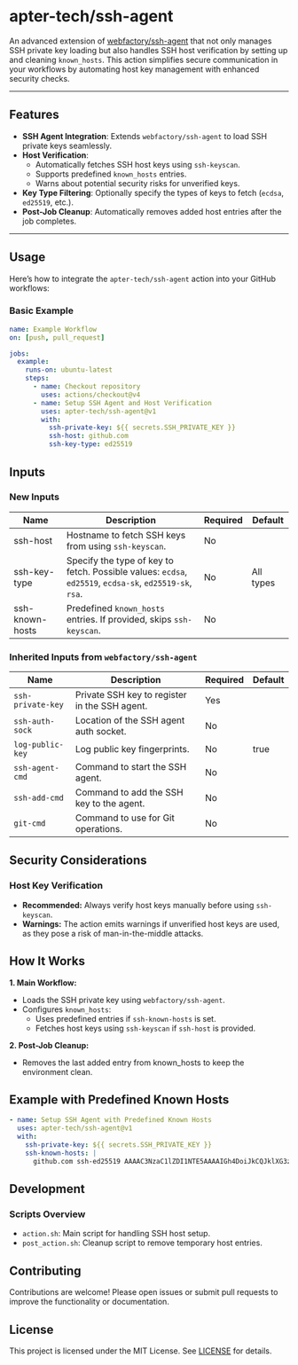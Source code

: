 # apter-tech/ssh-agent

An advanced extension of [webfactory/ssh-agent](https://github.com/webfactory/ssh-agent) that not only manages SSH private key loading but also handles SSH host verification by setting up and cleaning `known_hosts`. This action simplifies secure communication in your workflows by automating host key management with enhanced security checks.

---

## Features

- **SSH Agent Integration**: Extends `webfactory/ssh-agent` to load SSH private keys seamlessly.
- **Host Verification**:
  - Automatically fetches SSH host keys using `ssh-keyscan`.
  - Supports predefined `known_hosts` entries.
  - Warns about potential security risks for unverified keys.
- **Key Type Filtering**: Optionally specify the types of keys to fetch (`ecdsa`, `ed25519`, etc.).
- **Post-Job Cleanup**: Automatically removes added host entries after the job completes.

---

## Usage

Here’s how to integrate the `apter-tech/ssh-agent` action into your GitHub workflows:

### Basic Example

```yaml
name: Example Workflow
on: [push, pull_request]

jobs:
  example:
    runs-on: ubuntu-latest
    steps:
      - name: Checkout repository
        uses: actions/checkout@v4
      - name: Setup SSH Agent and Host Verification
        uses: apter-tech/ssh-agent@v1
        with:
          ssh-private-key: ${{ secrets.SSH_PRIVATE_KEY }}
          ssh-host: github.com
          ssh-key-type: ed25519
```

## Inputs

### New Inputs

| Name            	| Description                                                                                             	| Required 	| Default   	|
|-------------------|-----------------------------------------------------------------------------------------------------------|-----------|---------------|
| ssh-host        	| Hostname to fetch SSH keys from using `ssh-keyscan`.                                                    	| No       	|           	|
| ssh-key-type    	| Specify the type of key to fetch. Possible values: `ecdsa`, `ed25519`, `ecdsa-sk`, `ed25519-sk`, `rsa`. 	| No       	| All types 	|
| ssh-known-hosts 	| Predefined `known_hosts` entries. If provided, skips `ssh-keyscan`.                                     	| No       	|           	|

### Inherited Inputs from `webfactory/ssh-agent`

| Name               | Description                                     | Required | Default |
|--------------------|-------------------------------------------------|----------|---------|
| `ssh-private-key`  | Private SSH key to register in the SSH agent.   | Yes      |         |
| `ssh-auth-sock`    | Location of the SSH agent auth socket.          | No       |         |
| `log-public-key`   | Log public key fingerprints.                    | No       | true    |
| `ssh-agent-cmd`    | Command to start the SSH agent.                 | No       |         |
| `ssh-add-cmd`      | Command to add the SSH key to the agent.        | No       |         |
| `git-cmd`          | Command to use for Git operations.              | No       |         |

## Security Considerations

### Host Key Verification
- **Recommended:** Always verify host keys manually before using `ssh-keyscan`.
- **Warnings:** The action emits warnings if unverified host keys are used, as they pose a risk of man-in-the-middle attacks.

## How It Works

**1. Main Workflow:**

- Loads the SSH private key using `webfactory/ssh-agent`.
- Configures `known_hosts`:
  - Uses predefined entries if `ssh-known-hosts` is set.
  - Fetches host keys using `ssh-keyscan` if `ssh-host` is provided.

**2.	Post-Job Cleanup:**

- Removes the last added entry from known_hosts to keep the environment clean.

## Example with Predefined Known Hosts

```yaml
- name: Setup SSH Agent with Predefined Known Hosts
  uses: apter-tech/ssh-agent@v1
  with:
    ssh-private-key: ${{ secrets.SSH_PRIVATE_KEY }}
    ssh-known-hosts: |
      github.com ssh-ed25519 AAAAC3NzaC1lZDI1NTE5AAAAIGh4DoiJkCQJklXG3zjGhheklNSklai38skjdjz89
```

## Development

### Scripts Overview
- `action.sh`: Main script for handling SSH host setup.
- `post_action.sh`: Cleanup script to remove temporary host entries.

## Contributing

Contributions are welcome! Please open issues or submit pull requests to improve the functionality or documentation.

## License

This project is licensed under the MIT License. See [LICENSE](LICENSE) for details.